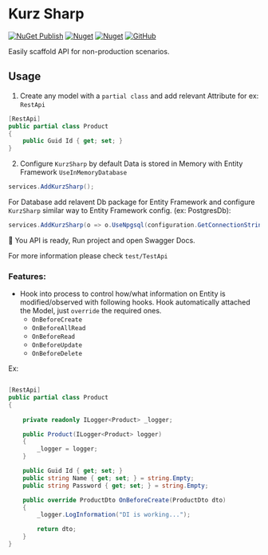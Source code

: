 # Kurz Sharp

[![NuGet Publish](https://github.com/ahmad2smile/KurzSharp/actions/workflows/publish.yml/badge.svg?branch=master&event=release)](https://github.com/ahmad2smile/KurzSharp/actions/workflows/publish.yml)
[![Nuget](https://img.shields.io/nuget/v/KurzSharp)](https://www.nuget.org/packages/KurzSharp/)
[![Nuget](https://img.shields.io/nuget/dt/KurzSharp)](https://www.nuget.org/stats/packages/KurzSharp?groupby=Version)
[![GitHub](https://img.shields.io/github/license/ahmad2smile/KurzSharp)](LICENSE)

Easily scaffold API for non-production scenarios.

## Usage

1. Create any model with a `partial class` and add relevant Attribute for ex: `RestApi`

```csharp
[RestApi]
public partial class Product
{
    public Guid Id { get; set; }
}
```

2. Configure `KurzSharp` by default Data is stored in Memory with Entity Framework `UseInMemoryDatabase`

```csharp
services.AddKurzSharp();
```

For Database add relavent Db package for Entity Framework and configure `KurzSharp` similar way to Entity Framework config. (ex: PostgresDb):

```csharp
services.AddKurzSharp(o => o.UseNpgsql(configuration.GetConnectionString("ProductsDb")));
```

🎉 You API is ready, Run project and open Swagger Docs.

For more information please check `test/TestApi`

### Features:

- Hook into process to control how/what information on Entity is modified/observed with following hooks. Hook
  automatically attached the Model, just `override` the required ones.
    - `OnBeforeCreate`
    - `OnBeforeAllRead`
    - `OnBeforeRead`
    - `OnBeforeUpdate`
    - `OnBeforeDelete`

Ex:

```csharp

[RestApi]
public partial class Product
{
    
    private readonly ILogger<Product> _logger;

    public Product(ILogger<Product> logger)
    {
        _logger = logger;
    }

    public Guid Id { get; set; }
    public string Name { get; set; } = string.Empty;
    public string Password { get; set; } = string.Empty;

    public override ProductDto OnBeforeCreate(ProductDto dto)
    {
        _logger.LogInformation("DI is working...");

        return dto;
    }
}
```
